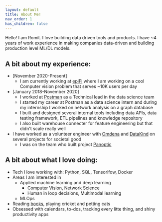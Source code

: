 ```yaml
---
layout: default
title: About Me!
nav_order: 1
has_children: false
---
```


Hello! I am Romit. I love building data driven tools and products. I have ~4 years of work experience in making companies data-driven and building production level ML/DL models.

## A bit about my experience:
- [November 2020-Present]
    - I am currently working at [epiFi](https://www.fi.money) where I am working on a cool Computer vision problem that serves ~10K users per day
- [January 2018-November 2020]
    - I worked at [Postman](https://www.postman.com) as a Technical lead in the data science team
    - I started my career at Postman as a data science intern and during my internship I worked on network analysis on a graph database
    - I built and designed several internal tools including data APIs, data testing framework, ETL pipelines and knowledge repository
    - I also built warehouse connecter for feature engineering but that didn't scale really well
- I have worked as a volunteer engineer with [Omdena](https://omdena.com/) and [DataKind](https://www.datakind.org/) on several projects for societal good
    - I was on the team who built project [Panoptic](https://panoptic.in)

## A bit about what I love doing:
- Tech I love working with: Python, SQL, Tensorlfow, Docker
- Areas I am interested in
    - Applied machine learning and deep learning
        - Computer Vision, Network Science
        - Human in loop decisions, Multimodal learning
    - MLOps
- Reading [books](https://www.goodreads.com/user/show/100308617-romit), playing cricket and petting cats
- Obsessed with calendars, to-dos, tracking every litte thing, and shiny productivity apps